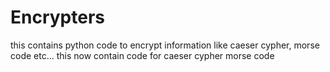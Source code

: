 # Encrypters
this contains python code to encrypt information like caeser cypher, morse code etc...
this now contain code for 
caeser cypher
morse code
